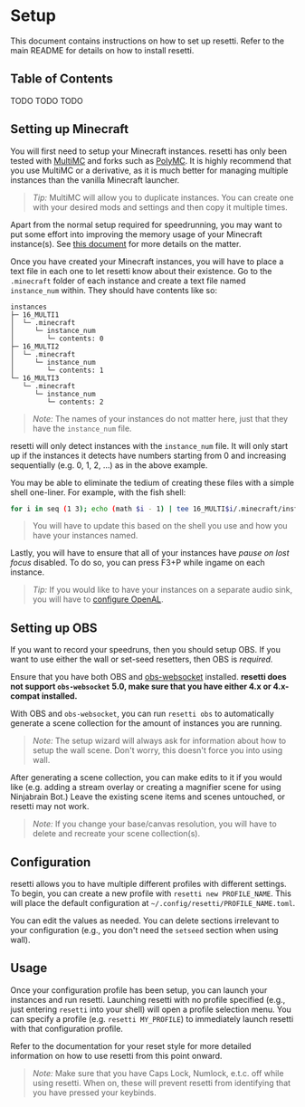 # Setup

This document contains instructions on how to set up resetti. Refer to the main
README for details on how to install resetti.

## Table of Contents
TODO TODO TODO

## Setting up Minecraft

You will first need to setup your Minecraft instances. resetti has only been
tested with [MultiMC](https://multimc.org/) and forks such as [PolyMC](https://polymc.org/).
It is highly recommend that you use MultiMC or a derivative, as it is much
better for managing multiple instances than the vanilla Minecraft launcher.

> *Tip:* MultiMC will allow you to duplicate instances. You can create one
> with your desired mods and settings and then copy it multiple times.

Apart from the normal setup required for speedrunning, you may want to put
some effort into improving the memory usage of your Minecraft instance(s).
See [this document](https://github.com/woofdoggo/resetti/blob/main/doc/tuning.md)
for more details on the matter.

Once you have created your Minecraft instances, you will have to place a text
file in each one to let resetti know about their existence. Go to the `.minecraft`
folder of each instance and create a text file named `instance_num` within.
They should have contents like so:

```
instances
├─ 16_MULTI1
│  └─ .minecraft
│     └─ instance_num
│        └─ contents: 0
├─ 16_MULTI2
│  └─ .minecraft
│     └─ instance_num
│        └─ contents: 1
└─ 16_MULTI3
   └─ .minecraft
      └─ instance_num
         └─ contents: 2
```

> *Note:* The names of your instances do not matter here, just that they have
> the `instance_num` file.

resetti will only detect instances with the `instance_num` file. It will only
start up if the instances it detects have numbers starting from 0 and
increasing sequentially (e.g. 0, 1, 2, ...) as in the above example.

You may be able to eliminate the tedium of creating these files with a simple
shell one-liner. For example, with the fish shell:

```sh
for i in seq (1 3); echo (math $i - 1) | tee 16_MULTI$i/.minecraft/instance_num > /dev/null; end
```

> You will have to update this based on the shell you use and how you have your
> instances named.

Lastly, you will have to ensure that all of your instances have *pause on lost
focus* disabled. To do so, you can press F3+P while ingame on each instance.

> *Tip:* If you would like to have your instances on a separate audio sink,
> you will have to [configure OpenAL](https://github.com/woofdoggo/resetti/blob/main/doc/openal.md).

## Setting up OBS

If you want to record your speedruns, then you should setup OBS. If you want to
use either the wall or set-seed resetters, then OBS is *required.*

Ensure that you have both OBS and [obs-websocket](https://github.com/obsproject/obs-websocket) installed.
**resetti does not support `obs-websocket` 5.0, make sure that you have either
4.x or 4.x-compat installed.**

With OBS and `obs-websocket`, you can run `resetti obs` to automatically
generate a scene collection for the amount of instances you are running.

> *Note:* The setup wizard will always ask for information about how to setup
> the wall scene. Don't worry, this doesn't force you into using wall.

After generating a scene collection, you can make edits to it if you would like
(e.g. adding a stream overlay or creating a magnifier scene for using
Ninjabrain Bot.) Leave the existing scene items and scenes untouched, or
resetti may not work.

> *Note:* If you change your base/canvas resolution, you will have to delete
> and recreate your scene collection(s).

## Configuration

resetti allows you to have multiple different profiles with different settings.
To begin, you can create a new profile with `resetti new PROFILE_NAME`. This
will place the default configuration at `~/.config/resetti/PROFILE_NAME.toml`.

You can edit the values as needed. You can delete sections irrelevant to your
configuration (e.g., you don't need the `setseed` section when using wall).

## Usage

Once your configuration profile has been setup, you can launch your instances
and run resetti. Launching resetti with no profile specified (e.g., just
entering `resetti` into your shell) will open a profile selection menu.
You can specify a profile (e.g. `resetti MY_PROFILE`) to immediately launch
resetti with that configuration profile.

Refer to the documentation for your reset style for more detailed information
on how to use resetti from this point onward.

> *Note:* Make sure that you have Caps Lock, Numlock, e.t.c. off while using
> resetti. When on, these will prevent resetti from identifying that you have
> pressed your keybinds.
